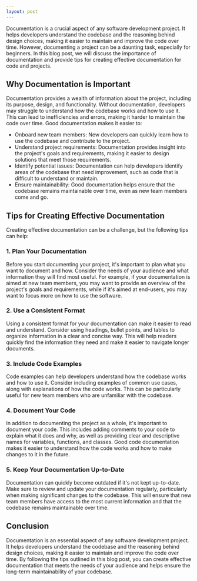 ```yaml
---
layout: post
---
```

Documentation is a crucial aspect of any software development project. It helps developers understand the codebase and the reasoning behind design choices, making it easier to maintain and improve the code over time. However, documenting a project can be a daunting task, especially for beginners. In this blog post, we will discuss the importance of documentation and provide tips for creating effective documentation for code and projects.

## Why Documentation is Important

Documentation provides a wealth of information about the project, including its purpose, design, and functionality. Without documentation, developers may struggle to understand how the codebase works and how to use it. This can lead to inefficiencies and errors, making it harder to maintain the code over time. Good documentation makes it easier to:

- Onboard new team members: New developers can quickly learn how to use the codebase and contribute to the project.
- Understand project requirements: Documentation provides insight into the project's goals and requirements, making it easier to design solutions that meet those requirements.
- Identify potential issues: Documentation can help developers identify areas of the codebase that need improvement, such as code that is difficult to understand or maintain.
- Ensure maintainability: Good documentation helps ensure that the codebase remains maintainable over time, even as new team members come and go.

## Tips for Creating Effective Documentation

Creating effective documentation can be a challenge, but the following tips can help:

### 1. Plan Your Documentation

Before you start documenting your project, it's important to plan what you want to document and how. Consider the needs of your audience and what information they will find most useful. For example, if your documentation is aimed at new team members, you may want to provide an overview of the project's goals and requirements, while if it's aimed at end-users, you may want to focus more on how to use the software.

### 2. Use a Consistent Format

Using a consistent format for your documentation can make it easier to read and understand. Consider using headings, bullet points, and tables to organize information in a clear and concise way. This will help readers quickly find the information they need and make it easier to navigate longer documents.

### 3. Include Code Examples

Code examples can help developers understand how the codebase works and how to use it. Consider including examples of common use cases, along with explanations of how the code works. This can be particularly useful for new team members who are unfamiliar with the codebase.

### 4. Document Your Code

In addition to documenting the project as a whole, it's important to document your code. This includes adding comments to your code to explain what it does and why, as well as providing clear and descriptive names for variables, functions, and classes. Good code documentation makes it easier to understand how the code works and how to make changes to it in the future.

### 5. Keep Your Documentation Up-to-Date

Documentation can quickly become outdated if it's not kept up-to-date. Make sure to review and update your documentation regularly, particularly when making significant changes to the codebase. This will ensure that new team members have access to the most current information and that the codebase remains maintainable over time.

## Conclusion

Documentation is an essential aspect of any software development project. It helps developers understand the codebase and the reasoning behind design choices, making it easier to maintain and improve the code over time. By following the tips outlined in this blog post, you can create effective documentation that meets the needs of your audience and helps ensure the long-term maintainability of your codebase.